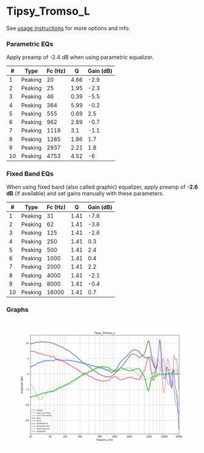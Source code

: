 # Tipsy_Tromso_L
See [usage instructions](https://github.com/jaakkopasanen/AutoEq#usage) for more options and info.

### Parametric EQs
Apply preamp of -2.4 dB when using parametric equalizer.

|   # | Type    |   Fc (Hz) |    Q |   Gain (dB) |
|-----|---------|-----------|------|-------------|
|   1 | Peaking |        20 | 4.66 |        -2.9 |
|   2 | Peaking |        25 | 1.95 |        -2.3 |
|   3 | Peaking |        46 | 0.39 |        -5.5 |
|   4 | Peaking |       364 | 5.99 |        -0.2 |
|   5 | Peaking |       555 | 0.69 |         2.5 |
|   6 | Peaking |       962 | 2.89 |        -0.7 |
|   7 | Peaking |      1119 | 3.1  |        -1.1 |
|   8 | Peaking |      1285 | 1.86 |         1.7 |
|   9 | Peaking |      2937 | 2.21 |         1.8 |
|  10 | Peaking |      4753 | 4.52 |        -6   |

### Fixed Band EQs
When using fixed band (also called graphic) equalizer, apply preamp of **-2.6 dB** (if available) and set gains manually with these parameters.

|   # | Type    |   Fc (Hz) |    Q |   Gain (dB) |
|-----|---------|-----------|------|-------------|
|   1 | Peaking |        31 | 1.41 |        -7.6 |
|   2 | Peaking |        62 | 1.41 |        -3.6 |
|   3 | Peaking |       125 | 1.41 |        -2.6 |
|   4 | Peaking |       250 | 1.41 |         0.3 |
|   5 | Peaking |       500 | 1.41 |         2.4 |
|   6 | Peaking |      1000 | 1.41 |         0.4 |
|   7 | Peaking |      2000 | 1.41 |         2.2 |
|   8 | Peaking |      4000 | 1.41 |        -2.1 |
|   9 | Peaking |      8000 | 1.41 |        -0.4 |
|  10 | Peaking |     16000 | 1.41 |         0.7 |

### Graphs
![](./Tipsy_Tromso_L.png)
